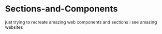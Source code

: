 # Sections-and-Components
 just trying to recreate amazing web components and sections i see amazing websites
